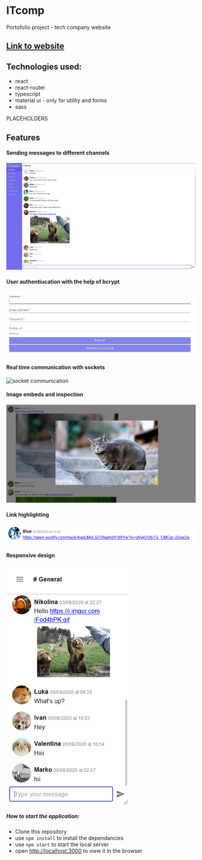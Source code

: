 # ITcomp
Portofolio project - tech company website

## [Link to website](Placeholder)

## Technologies used:
+ react
+ react-router
+ typescript
+ material ui - only for utility and forms
+ sass

PLACEHOLDERS
## Features
#### Sending messages to different channels
![sending messages](https://github.com/maturc/lavander/blob/master/preview/full-view.png)
#### User authentiucation with the help of bcrypt
![user authentication](https://github.com/maturc/lavander/blob/master/preview/authentication.png)
#### Real time communication with sockets
![socket communication](https://github.com/maturc/slack-clone/blob/master/preview/socket-communication.gif "socket communication")
#### Image embeds and inspection
![image embeding](https://github.com/maturc/lavander/blob/master/preview/embed.jpeg)
#### Link highlighting
![link highlighting](https://github.com/maturc/lavander/blob/master/preview/link-highlighting.png)
#### Responsive design
![responsive design](https://github.com/maturc/lavander/blob/master/preview/responsive-design.png)

##### How to start the application:
 * Clone this repository
 * use `npm install` to install the dependancies
 * use `npm start` to start the local server
 * open [http://localhost:3000](http://localhost:3000) to view it in the browser
